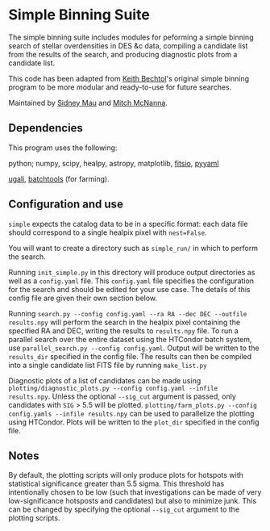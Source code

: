 # Simple Binning Suite 

The simple binning suite includes modules for peforming a simple binning search of stellar overdensities in DES &c data, compiling a candidate list from the results of the search, and producing diagnostic plots from a candidate list.

This code has been adapted from [Keith Bechtol](https://github.com/bechtol)'s original simple binning program to be more modular and ready-to-use for future searches.

Maintained by [Sidney Mau](https://github.com/SidneyMau) and [Mitch McNanna](https://github.com/mcnanna). 

## Dependencies

This program uses the following:

python;
numpy,
scipy,
healpy,
astropy,
matplotlib, 
[fitsio](https://github.com/esheldon/fitsio),
[pyyaml](https://pyyaml.org/)

[ugali](https://github.com/DarkEnergySurvey/ugali),
[batchtools](https://github.com/kadrlica/batchtools) (for farming).

## Configuration and use

`simple` expects the catalog data to be in a specific format: each data file should correspond to a single healpix pixel with `nest=False`. 

You will want to create a directory such as `simple_run/` in which to perform the search. 

Running `init_simple.py` in this directory will produce output directories as well as a `config.yaml` file.
This `config.yaml` file specifies the configuration for the search and should be edited for your use case. The details of this config file are given their own section below.

Running `search.py --config config.yaml --ra RA --dec DEC --outfile results.npy` will perform the search in the healpix pixel containing the specified RA and DEC, writing the results to `results.npy` file. 
To run a parallel search over the entire dataset using the HTCondor batch system, use `parallel_search.py --config config.yaml`. Output will be written to the `results_dir` specified in the config file. 
The results can then be compiled into a single candidate list FITS file by running `make_list.py`

Diagnostic plots of a list of candidates can be made using `plotting/diagnostic_plots.py --config config.yaml --infile results.npy`. Unless the optional `--sig_cut` argument is passed, only candidates with `SIG` > 5.5 will be plotted. 
`plotting/farm_plots.py --config config.yamls --infile results.npy` can be used to parallelize the plotting using HTCondor. Plots will be written to the `plot_dir` specified in the config file.  


## Notes

By default, the plotting scripts will only produce plots for hotspots with statistical significance greater than 5.5 sigma. This threshold has intentionally chosen to be low (such that investigations can be made of very low-significance hotsposts and candidates) but also to minimize junk. This can be changed by specifying the optional `--sig_cut` argument to the plotting scripts.

